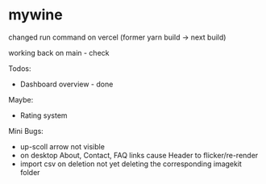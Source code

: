 # mywine

changed run command on vercel (former yarn build -> next build)

working back on main - check

Todos: 

- Dashboard overview - done

Maybe:

- Rating system

Mini Bugs:

- up-scoll arrow not visible
- on desktop About, Contact, FAQ links cause Header to flicker/re-render
- import csv on deletion not yet deleting the corresponding imagekit folder
